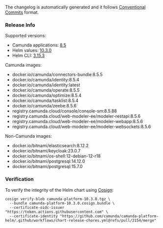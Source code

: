 The changelog is automatically generated and it follows [Conventional Commits](https://www.conventionalcommits.org/en/v1.0.0/) format.
<!-- generated by git-cliff -->
### Release Info

Supported versions:

- Camunda applications: [8.5](https://github.com/camunda/camunda-platform/releases?q=tag%3A8.5&expanded=true)
- Helm values: [10.3.0](https://artifacthub.io/packages/helm/camunda/camunda-platform/10.3.0#parameters)
- Helm CLI: [3.15.3](https://github.com/helm/helm/releases/tag/v3.15.3)

Camunda images:

- docker.io/camunda/connectors-bundle:8.5.5
- docker.io/camunda/identity:8.5.4
- docker.io/camunda/identity:latest
- docker.io/camunda/operate:8.5.5
- docker.io/camunda/optimize:8.5.4
- docker.io/camunda/tasklist:8.5.4
- docker.io/camunda/zeebe:8.5.6
- registry.camunda.cloud/console/console-sm:8.5.88
- registry.camunda.cloud/web-modeler-ee/modeler-restapi:8.5.6
- registry.camunda.cloud/web-modeler-ee/modeler-webapp:8.5.6
- registry.camunda.cloud/web-modeler-ee/modeler-websockets:8.5.6

Non-Camunda images:

- docker.io/bitnami/elasticsearch:8.12.2
- docker.io/bitnami/keycloak:23.0.7
- docker.io/bitnami/os-shell:12-debian-12-r18
- docker.io/bitnami/postgresql:14.12.0
- docker.io/bitnami/postgresql:15.7.0

### Verification

To verify the integrity of the Helm chart using [Cosign](https://docs.sigstore.dev/signing/quickstart/):

```shell
cosign verify-blob camunda-platform-10.3.0.tgz \
  --bundle camunda-platform-10.3.0.cosign.bundle \
  --certificate-oidc-issuer "https://token.actions.githubusercontent.com" \
  --certificate-identity "https://github.com/camunda/camunda-platform-helm/.github/workflows/chart-release-chores.yml@refs/pull/2154/merge"
```

